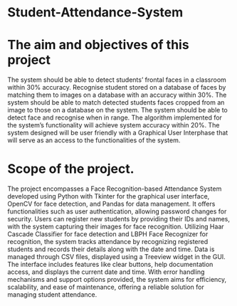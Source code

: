 # Student-Attendance-System

# The aim and objectives of this project

The system should be able to detect students’ frontal faces in a classroom within 30% accuracy. Recognise student stored on a database of faces by matching them to images on a database with an accuracy within 30%.
The system should be able to match detected students faces cropped from an image to those on a database on the system. The system should be able to detect face and recognise when in range.
The algorithm implemented for the system’s functionality will achieve system accuracy within 20%.
The system designed will be user friendly with a Graphical User Interphase that will serve as an access to the functionalities of the system.

# Scope of the project.

The project encompasses a Face Recognition-based Attendance System developed using Python with Tkinter for the graphical user interface, OpenCV for face detection, and Pandas for data management. It offers functionalities such as user authentication, allowing password changes for security. Users can register new students by providing their IDs and names, with the system capturing their images for face recognition. Utilizing Haar Cascade Classifier for face detection and LBPH Face Recognizer for recognition, the system tracks attendance by recognizing registered students and records their details along with the date and time. Data is managed through CSV files, displayed using a Treeview widget in the GUI. The interface includes features like clear buttons, help documentation access, and displays the current date and time. With error handling mechanisms and support options provided, the system aims for efficiency, scalability, and ease of maintenance, offering a reliable solution for managing student attendance.

